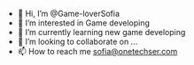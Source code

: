 - 👋 Hi, I’m @Game-loverSofia
- 👀 I’m interested in Game developing 
- 🌱 I’m currently learning new game developing
- 💞️ I’m looking to collaborate on ...
- 📫 How to reach me sofia@onetechser.com

<!---
Game-loverSofia/Game-loverSofia is a ✨ special ✨ repository because its `README.md` (this file) appears on your GitHub profile.
You can click the Preview link to take a look at your changes.
--->

